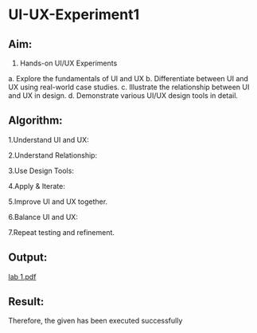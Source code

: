 # UI-UX-Experiment1

## Aim:
1. Hands-on UI/UX Experiments

a. Explore the fundamentals of UI and UX
b. Differentiate between UI and UX using real-world case studies.
c. Illustrate the relationship between UI and UX in design.
d. Demonstrate various UI/UX design tools in detail.

## Algorithm:
1.Understand UI and UX:

2.Understand Relationship:

3.Use Design Tools:

4.Apply & Iterate:

5.Improve UI and UX together.

6.Balance UI and UX:

7.Repeat testing and refinement.

## Output:
[lab 1.pdf](https://github.com/user-attachments/files/20538391/lab.1.pdf)

## Result:
Therefore, the given has been executed successfully
